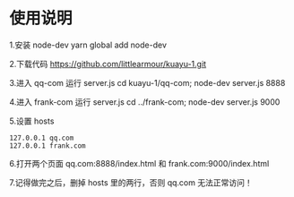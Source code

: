 # 使用说明
 1.安装 node-dev yarn global add node-dev
 
 2.下载代码 https://github.com/littlearmour/kuayu-1.git
 
 3.进入 qq-com 运行 server.js cd kuayu-1/qq-com; node-dev server.js 8888
 
 4.进入 frank-com 运行 server.js cd ../frank-com; node-dev server.js 9000
 
 5.设置 hosts
 ```
 127.0.0.1 qq.com
 127.0.0.1 frank.com
  ```
 6.打开两个页面 qq.com:8888/index.html 和 frank.com:9000/index.html
 
 7.记得做完之后，删掉 hosts 里的两行，否则 qq.com 无法正常访问！
